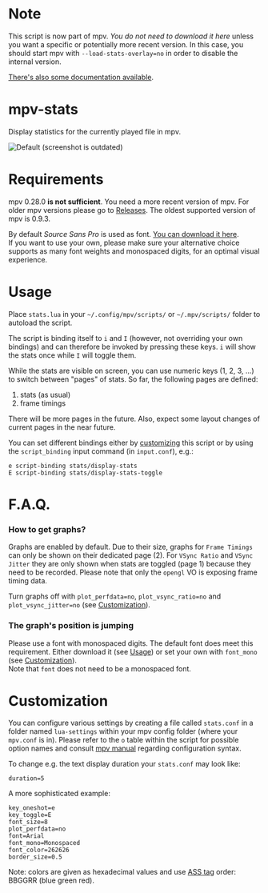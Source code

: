 Note
====
This script is now part of mpv.
*You do not need to download it here* unless you want a specific or potentially
more recent version. In this case, you should start mpv with
`--load-stats-overlay=no` in order to disable the internal version.

[There's also some documentation available](https://mpv.io/manual/master/#stats).


mpv-stats
=========
Display statistics for the currently played file in mpv.

![Default](https://cloud.githubusercontent.com/assets/540920/16775632/85da9aa6-489c-11e6-8333-176755e64892.jpg)
(screenshot is outdated)

Requirements
============

mpv 0.28.0 **is not sufficient**. You need a more recent version of mpv. 
For older mpv versions please go to [Releases](https://github.com/Argon-/mpv-stats/releases).
The oldest supported version of mpv is 0.9.3.

By default *Source Sans Pro* is used as font.
[You can download it here](https://github.com/adobe-fonts/source-sans-pro).  
If you want to use your own, please make sure your alternative choice supports
as many font weights and monospaced digits, for an optimal visual experience.


Usage
=====
Place `stats.lua` in your `~/.config/mpv/scripts/` or `~/.mpv/scripts/` folder
to autoload the script.

The script is binding itself to `i` and `I` (however, not overriding your own
bindings) and can therefore be invoked by pressing these keys.
`i` will show the stats once while `I` will toggle them.

While the stats are visible on screen, you can use numeric keys (1, 2, 3, ...)
to switch between "pages" of stats. So far, the following pages are defined:

1. stats (as usual)
2. frame timings

There will be more pages in the future.
Also, expect some layout changes of current pages in the near future.

You can set different bindings either by [customizing](#customization) this script
or by using the `script_binding` input command (in `input.conf`), e.g.:

    e script-binding stats/display-stats
    E script-binding stats/display-stats-toggle


F.A.Q.
======

### How to get graphs?

Graphs are enabled by default.
Due to their size, graphs for `Frame Timings` can only be shown on their dedicated page (2).
For `VSync Ratio` and `VSync Jitter` they are only shown when stats are toggled (page 1)
because they need to be recorded.
Please note that only the `opengl` VO is exposing frame timing data.

Turn graphs off with `plot_perfdata=no`, `plot_vsync_ratio=no` and `plot_vsync_jitter=no` (see [Customization](#customization)).


### The graph's position is jumping

Please use a font with monospaced digits.
The default font does meet this requirement. Either download it (see [Usage](#usage))
or set your own with `font_mono` (see [Customization](#customization)).  
Note that `font` does not need to be a monospaced font.


Customization
=============
You can configure various settings by creating a file called `stats.conf` in a folder
named `lua-settings` within your mpv config folder (where your `mpv.conf` is in).
Please refer to the `o` table within the script for possible option names and
consult [mpv manual](http://mpv.io/manual/master/#config-syntax) regarding
configuration syntax.

To change e.g. the text display duration your `stats.conf` may look like:

    duration=5

A more sophisticated example:

    key_oneshot=e
    key_toggle=E
    font_size=8
    plot_perfdata=no
    font=Arial
    font_mono=Monospaced
    font_color=262626
    border_size=0.5

Note: colors are given as hexadecimal values and use
[ASS tag](http://docs.aegisub.org/3.2/ASS_Tags/#\c) order: BBGGRR (blue green red).

